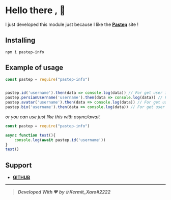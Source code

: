 # Hello there , 👋

I just developed this module just because I like the [**Pastep**](https://pastep.com) site !

## Installing
```
npm i pastep-info
```
## Example of usage
```js
const pastep = require("pastep-info")


pastep.id('username').then(data => console.log(data)) // For get user id
pastep.persianUsername('username').then(data => console.log(data)) // For get user persian username
pastep.avatar('username').then(data => console.log(data)) // For get user avatar url
pastep.bio('username').then(data => console.log(data)) // For get user bio

```
*or you can use just like this with async/await*
```js
const pastep = require("pastep-info")

async function test(){
    console.log(await pastep.id('username'))
}
test()
```

## Support
 - **[GITHUB](https://github.com/poki-dev0)**

****
> ***Developed With ♥ by ਬ Kermit_Xaro#2222***
